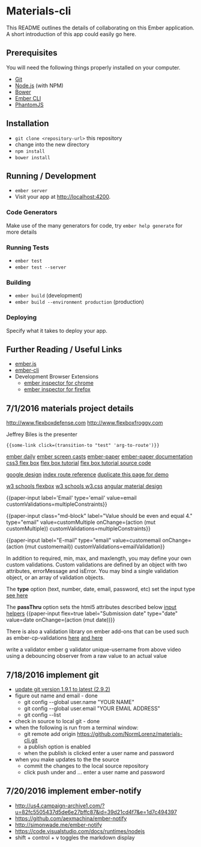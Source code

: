 # Materials-cli

This README outlines the details of collaborating on this Ember application.
A short introduction of this app could easily go here.

## Prerequisites

You will need the following things properly installed on your computer.

* [Git](http://git-scm.com/)
* [Node.js](http://nodejs.org/) (with NPM)
* [Bower](http://bower.io/)
* [Ember CLI](http://ember-cli.com/)
* [PhantomJS](http://phantomjs.org/)

## Installation

* `git clone <repository-url>` this repository
* change into the new directory
* `npm install`
* `bower install`

## Running / Development

* `ember server`
* Visit your app at [http://localhost:4200](http://localhost:4200).

### Code Generators

Make use of the many generators for code, try `ember help generate` for more details

### Running Tests

* `ember test`
* `ember test --server`

### Building

* `ember build` (development)
* `ember build --environment production` (production)

### Deploying

Specify what it takes to deploy your app.

## Further Reading / Useful Links

* [ember.js](http://emberjs.com/)
* [ember-cli](http://ember-cli.com/)
* Development Browser Extensions
  * [ember inspector for chrome](https://chrome.google.com/webstore/detail/ember-inspector/bmdblncegkenkacieihfhpjfppoconhi)
  * [ember inspector for firefox](https://addons.mozilla.org/en-US/firefox/addon/ember-inspector/)

## 7/1/2016 materials project details

http://www.flexboxdefense.com
http://www.flexboxfroggy.com

Jeffrey Biles is the presenter

`{{some-link click=(transition-to "test" 'arg-to-route')}}`

[ember daily](http://www.emberdaily.tips/2016/06/17/15-material-design)
[ember screen casts](https://www.emberscreencasts.com/tags/material-design-with-ember-paper)
[ember-paper](https://github.com/miguelcobain/ember-paper)
[ember-paper documentation](http://miguelcobain.github.io/ember-paper/release-1/#/)
[css3 flex box](https://css-tricks.com/snippets/css/a-guide-to-flexbox/)
[flex box tutorial](https://www.youtube.com/watch?v=Y8zMYaD1bz0&list=PL4cUxeGkcC9i3FXJSUfmsNOx8E7u6UuhG)
[flex box tutorial source code](https://github.com/iamshaunjp/css-flexbox-playlist)
 
[google design](https://design.google.com/)
[index route reference](https://guides.emberjs.com/v2.6.0/tutorial/routes-and-templates/)
[duplicate this page for demo](https://design.google.com/newsletter/)

[w3 schools flexbox](http://www.w3schools.com/css/css3_flexbox.asp)
[w3 schools w3.css](http://www.w3schools.com/w3css/default.asp)
[angular material design](https://material.angularjs.org/latest/layout/introduction)

{{paper-input label='Email' type='email' value=email customValidations=multipleConstraints}}

{{paper-input class="md-block" label="Value should be even and equal 4." type="email" value=customMultiple onChange=(action (mut customMultiple)) customValidations=multipleConstraints}}

{{paper-input label="E-mail" type="email" value=customemail onChange=(action (mut customemail)) customValidations=emailValidation}}  

In addition to required, min, max, and maxlength, you may define your own custom validations.
Custom validations are defined by an object with two attributes, errorMessage and isError.
You may bind a single validation object, or an array of validation objects.
 
The **type** option (text, number, date, email, password, etc) set the input type
[see here](http://www.w3schools.com/html/html_form_input_types.asp)
 
The **passThru** option sets the html5 attributes described below
[input helpers](https://guides.emberjs.com/v2.0.0/templates/input-helpers/)
{{paper-input flex=true label="Submission date" type="date" value=date onChange=(action (mut date))}}
 
There is also a validation library on ember add-ons that can be used such as ember-cp-validations
[here](https://www.npmjs.com/package/ember-cp-validations)
[and here](https://vimeo.com/146857699)
 
write a validator ember g validator unique-username from above video
using a debouncing observer from a raw value to an actual value
 
## 7/18/2016 implement git

* [update git version 1.9.1 to latest (2.9.2)](https://www.howtoforge.com/install-git-on-ubuntu-13.1)
* figure out name and email - done
  * git config --global user.name "YOUR NAME"
  * git config --global user.email "YOUR EMAIL ADDRESS"
  * git config --list
* check in source to local git - done
* when the following is run from a terminal window:
  * git remote add origin https://github.com/NormLorenz/materials-cli.git
  * a publish option is enabled
  * when the publish is clicked enter a user name and password
* when you make updates to the the source
  * commit the changes to the local source repository
  * click push under and ... enter a user name and password

## 7/20/2016 implement ember-notify
 
* http://us4.campaign-archive1.com/?u=82fc5505437d5de6e27bffc87&id=39d21cd4f7&e=1d7c494397
* https://github.com/aexmachina/ember-notify
* http://simonwade.me/ember-notify
* https://code.visualstudio.com/docs/runtimes/nodejs
* shift + control + v toggles the markdown display